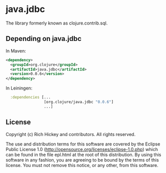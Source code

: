 # java.jdbc

The library formerly known as clojure.contrib.sql.

## Depending on java.jdbc

In Maven:

```xml
<dependency>
  <groupId>org.clojure</groupId>
  <artifactId>java.jdbc</artifactId>
  <version>0.0.6</version>
</dependency>
```

In Leiningen:

```clj
  :dependencies [...
                 [org.clojure/java.jdbc "0.0.6"]
                 ...]
```

## License

Copyright (c) Rich Hickey and contributors. All rights reserved.

The use and distribution terms for this software are covered by the
Eclipse Public License 1.0 (http://opensource.org/licenses/eclipse-1.0.php)
which can be found in the file epl.html at the root of this distribution.
By using this software in any fashion, you are agreeing to be bound by
the terms of this license.
You must not remove this notice, or any other, from this software.


